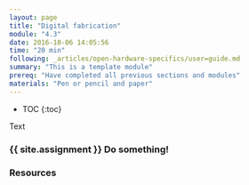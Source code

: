 ```yaml
---
layout: page
title: "Digital fabrication"
module: "4.3"
date: 2016-10-06 14:05:56
time: "20 min"
following: _articles/open-hardware-specifics/user=guide.md
summary: "This is a template module"
prereq: "Have completed all previous sections and modules"
materials: "Pen or pencil and paper"
---
```

* TOC
{:toc}

Text

### {{ site.assignment }} Do something!

### Resources
